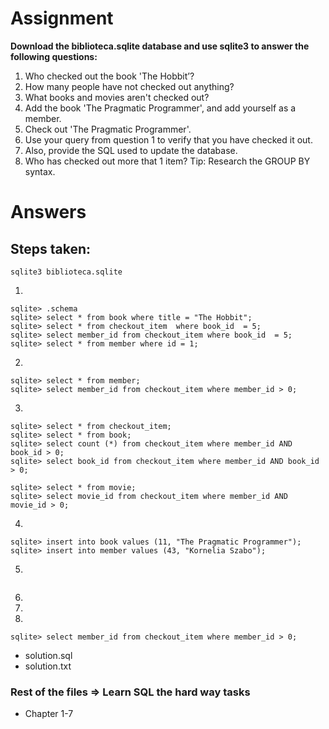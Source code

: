# Assignment

**Download the biblioteca.sqlite database and use sqlite3 to answer the following questions:**

1. Who checked out the book 'The Hobbit’?
2. How many people have not checked out anything?
3. What books and movies aren't checked out?
4. Add the book 'The Pragmatic Programmer', and add yourself as a member.
5. Check out 'The Pragmatic Programmer'.
6. Use your query from question 1 to verify that you have checked it out.
7. Also, provide the SQL used to update the database.
8. Who has checked out more that 1 item?
   Tip: Research the GROUP BY syntax.

# Answers

## Steps taken:

```
sqlite3 biblioteca.sqlite
```

1.

```
sqlite> .schema
sqlite> select * from book where title = "The Hobbit";
sqlite> select * from checkout_item  where book_id  = 5;
sqlite> select member_id from checkout_item where book_id  = 5;
sqlite> select * from member where id = 1;
```
2.

```
sqlite> select * from member;
sqlite> select member_id from checkout_item where member_id > 0;
```

3.

```
sqlite> select * from checkout_item;
sqlite> select * from book;
sqlite> select count (*) from checkout_item where member_id AND book_id > 0;
sqlite> select book_id from checkout_item where member_id AND book_id > 0;

sqlite> select * from movie;
sqlite> select movie_id from checkout_item where member_id AND movie_id > 0;
```

4.

```
sqlite> insert into book values (11, "The Pragmatic Programmer");
sqlite> insert into member values (43, "Kornelia Szabo");
```

5.

```
```

6.


7.



8.

```
sqlite> select member_id from checkout_item where member_id > 0;
```

* solution.sql
* solution.txt

### Rest of the files => Learn SQL the hard way tasks
- Chapter 1-7
